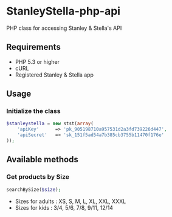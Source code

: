 # StanleyStella-php-api
PHP class for accessing Stanley &amp; Stella's API


## Requirements

- PHP 5.3 or higher
- cURL
- Registered Stanley & Stella app

## Usage

### Initialize the class

```php
$stanleystella = new stst(array(
	'apiKey'      => 'pk_905198710a957531d2a3fd739226d447',
	'apiSecret'   => 'sk_151f5ad54a7b385cb3755b11470f176e'
));

```
## Available methods

### Get products by Size

```php
searchBySize($size);

```

- Sizes for adults : XS, S, M, L, XL, XXL, XXXL
- Sizes for kids : 3/4, 5/6, 7/8, 9/11, 12/14
